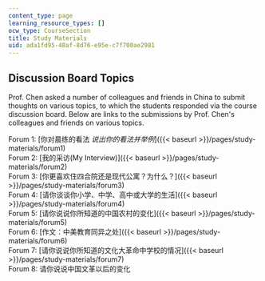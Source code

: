 ```yaml
---
content_type: page
learning_resource_types: []
ocw_type: CourseSection
title: Study Materials
uid: ada1fd95-48af-8d76-e95e-c7f700ae2981
---
```


Discussion Board Topics
-----------------------

Prof. Chen asked a number of colleagues and friends in China to submit thoughts on various topics, to which the students responded via the course discussion board. Below are links to the submissions by Prof. Chen's colleagues and friends on various topics.

Forum 1: [你对晨练的看法 _说出你的看法并举例_]({{< baseurl >}}/pages/study-materials/forum1)  
Forum 2: [我的采访(My Interview)]({{< baseurl >}}/pages/study-materials/forum2)  
Forum 3: [你更喜欢住四合院还是现代公寓？为什么？]({{< baseurl >}}/pages/study-materials/forum3)  
Forum 4: [请你谈谈你小学、中学、高中或大学的生活]({{< baseurl >}}/pages/study-materials/forum4)  
Forum 5: [请你说说你所知道的中国农村的变化]({{< baseurl >}}/pages/study-materials/forum5)  
Forum 6: [作文：中美教育同异之处]({{< baseurl >}}/pages/study-materials/forum6)  
Forum 7: [请你说说你所知道的文化大革命中学校的情况]({{< baseurl >}}/pages/study-materials/forum7)  
Forum 8: 请你说说中国文革以后的变化